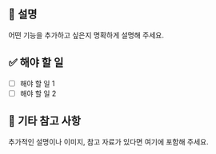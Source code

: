 
## 📌 설명
어떤 기능을 추가하고 싶은지 명확하게 설명해 주세요.

## ✅ 해야 할 일
- [ ] 해야 할 일 1
- [ ] 해야 할 일 2

## 💬 기타 참고 사항
추가적인 설명이나 이미지, 참고 자료가 있다면 여기에 포함해 주세요.